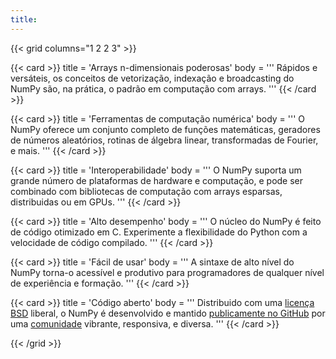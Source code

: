 ```yaml
---
title:
---
```


{{< grid columns="1 2 2 3" >}}

{{< card >}}
title = 'Arrays n-dimensionais poderosas'
body = '''
Rápidos e versáteis, os conceitos de vetorização, indexação e broadcasting do NumPy são, na prática, o padrão em computação com arrays.
'''
{{< /card >}}

{{< card >}}
title = 'Ferramentas de computação numérica'
body = '''
O NumPy oferece um conjunto completo de funções matemáticas, geradores de números aleatórios, rotinas de álgebra linear, transformadas de Fourier, e mais.
'''
{{< /card >}}

{{< card >}}
title = 'Interoperabilidade'
body = '''
O NumPy suporta um grande número de plataformas de hardware e computação, e pode ser combinado com bibliotecas de computação com arrays esparsas, distribuidas ou em GPUs.
'''
{{< /card >}}

{{< card >}}
title = 'Alto desempenho'
body = '''
O núcleo do NumPy é feito de código otimizado em C. Experimente a flexibilidade do Python com a velocidade de código compilado.
'''
{{< /card >}}

{{< card >}}
title = 'Fácil de usar'
body = '''
A sintaxe de alto nível do NumPy torna-o acessível e produtivo para programadores de qualquer nível de experiência e formação.
'''
{{< /card >}}

{{< card >}}
title = 'Código aberto'
body = '''
Distribuido com uma [licença BSD](https://github.com/numpy/numpy/blob/main/LICENSE.txt) liberal, o NumPy é desenvolvido e mantido [publicamente no GitHub](https://github.com/numpy/numpy) por uma [comunidade](/pt/community) vibrante, responsiva, e diversa.
'''
{{< /card >}}

{{< /grid >}}
